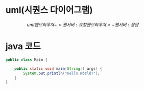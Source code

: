 # uml(시퀀스 다이어그램)
$$uml
웹브라우저 -> 웹서버 : 요청
웹브라우저 <- 웹서버 : 응답
$$

# java 코드
```java
public class Main {

    public static void main(String[] args) {
        System.out.println("Hello World!");
    }
}
```